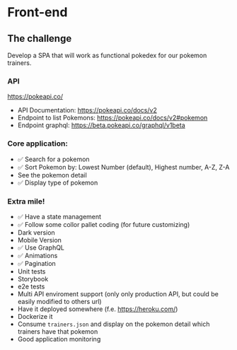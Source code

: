 # Front-end

## The challenge

Develop a SPA that will work as functional pokedex for our pokemon trainers.

### API

https://pokeapi.co/

- API Documentation: https://pokeapi.co/docs/v2
- Endpoint to list Pokemons: https://pokeapi.co/docs/v2#pokemon
- Endpoint graphql: https://beta.pokeapi.co/graphql/v1beta

### Core application:

- ✅ Search for a pokemon
- ✅ Sort Pokemon by: Lowest Number (default), Highest number, A-Z, Z-A
- See the pokemon detail
- ✅ Display type of pokemon

### Extra mile!

- ✅ Have a state management
- ✅ Follow some collor pallet coding (for future customizing)
- Dark version
- Mobile Version
- ✅ Use GraphQL
- ✅ Animations
- ✅ Pagination
- Unit tests
- Storybook
- e2e tests
- Multi API enviroment support (only only production API, but could be easily modified to others url)
- Have it deployed somewhere (f.e. https://heroku.com/)
- Dockerize it
- Consume `trainers.json` and display on the pokemon detail which trainers have that pokemon
- Good application monitoring
